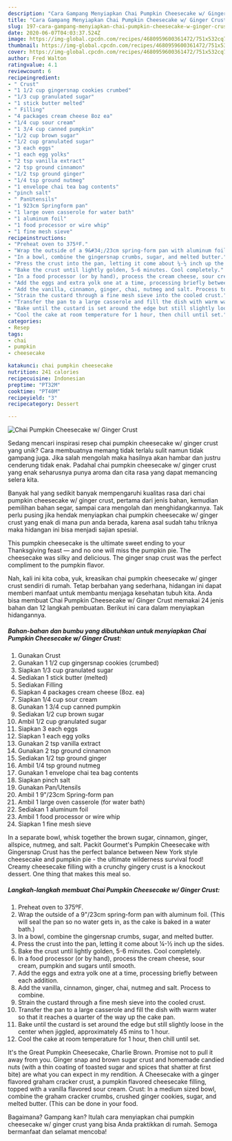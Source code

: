 ```yaml
---
description: "Cara Gampang Menyiapkan Chai Pumpkin Cheesecake w/ Ginger Crust yang Enak Banget"
title: "Cara Gampang Menyiapkan Chai Pumpkin Cheesecake w/ Ginger Crust yang Enak Banget"
slug: 197-cara-gampang-menyiapkan-chai-pumpkin-cheesecake-w-ginger-crust-yang-enak-banget
date: 2020-06-07T04:03:37.524Z
image: https://img-global.cpcdn.com/recipes/4680959600361472/751x532cq70/chai-pumpkin-cheesecake-w-ginger-crust-recipe-main-photo.jpg
thumbnail: https://img-global.cpcdn.com/recipes/4680959600361472/751x532cq70/chai-pumpkin-cheesecake-w-ginger-crust-recipe-main-photo.jpg
cover: https://img-global.cpcdn.com/recipes/4680959600361472/751x532cq70/chai-pumpkin-cheesecake-w-ginger-crust-recipe-main-photo.jpg
author: Fred Walton
ratingvalue: 4.1
reviewcount: 6
recipeingredient:
- " Crust"
- "1 1/2 cup gingersnap cookies crumbed"
- "1/3 cup granulated sugar"
- "1 stick butter melted"
- " Filling"
- "4 packages cream cheese 8oz ea"
- "1/4 cup sour cream"
- "1 3/4 cup canned pumpkin"
- "1/2 cup brown sugar"
- "1/2 cup granulated sugar"
- "3 each eggs"
- "1 each egg yolks"
- "2 tsp vanilla extract"
- "2 tsp ground cinnamon"
- "1/2 tsp ground ginger"
- "1/4 tsp ground nutmeg"
- "1 envelope chai tea bag contents"
- "pinch salt"
- " PanUtensils"
- "1 923cm Springform pan"
- "1 large oven casserole for water bath"
- "1 aluminum foil"
- "1 food processor or wire whip"
- "1 fine mesh sieve"
recipeinstructions:
- "Preheat oven to 375ºF."
- "Wrap the outside of a 9&#34;/23cm spring-form pan with aluminum foil. (This will seal the pan so no water gets in, as the cake is baked in a water bath.)"
- "In a bowl, combine the gingersnap crumbs, sugar, and melted butter."
- "Press the crust into the pan, letting it come about ¼-½ inch up the sides."
- "Bake the crust until lightly golden, 5-6 minutes. Cool completely."
- "In a food processor (or by hand), process the cream cheese, sour cream, pumpkin and sugars until smooth."
- "Add the eggs and extra yolk one at a time, processing briefly between each addition."
- "Add the vanilla, cinnamon, ginger, chai, nutmeg and salt. Process to combine."
- "Strain the custard through a fine mesh sieve into the cooled crust."
- "Transfer the pan to a large casserole and fill the dish with warm water so that it reaches a quarter of the way up the cake pan."
- "Bake until the custard is set around the edge but still slightly loose in the center when jiggled, approximately 45 mins to 1 hour."
- "Cool the cake at room temperature for 1 hour, then chill until set."
categories:
- Resep
tags:
- chai
- pumpkin
- cheesecake

katakunci: chai pumpkin cheesecake 
nutrition: 241 calories
recipecuisine: Indonesian
preptime: "PT32M"
cooktime: "PT40M"
recipeyield: "3"
recipecategory: Dessert

---
```



![Chai Pumpkin Cheesecake w/ Ginger Crust](https://img-global.cpcdn.com/recipes/4680959600361472/751x532cq70/chai-pumpkin-cheesecake-w-ginger-crust-recipe-main-photo.jpg)

Sedang mencari inspirasi resep chai pumpkin cheesecake w/ ginger crust yang unik? Cara membuatnya memang tidak terlalu sulit namun tidak gampang juga. Jika salah mengolah maka hasilnya akan hambar dan justru cenderung tidak enak. Padahal chai pumpkin cheesecake w/ ginger crust yang enak seharusnya punya aroma dan cita rasa yang dapat memancing selera kita.

Banyak hal yang sedikit banyak mempengaruhi kualitas rasa dari chai pumpkin cheesecake w/ ginger crust, pertama dari jenis bahan, kemudian pemilihan bahan segar, sampai cara mengolah dan menghidangkannya. Tak perlu pusing jika hendak menyiapkan chai pumpkin cheesecake w/ ginger crust yang enak di mana pun anda berada, karena asal sudah tahu triknya maka hidangan ini bisa menjadi sajian spesial.

This pumpkin cheesecake is the ultimate sweet ending to your Thanksgiving feast — and no one will miss the pumpkin pie. The cheesecake was silky and delicious. The ginger snap crust was the perfect compliment to the pumpkin flavor.


Nah, kali ini kita coba, yuk, kreasikan chai pumpkin cheesecake w/ ginger crust sendiri di rumah. Tetap berbahan yang sederhana, hidangan ini dapat memberi manfaat untuk membantu menjaga kesehatan tubuh kita. Anda bisa membuat Chai Pumpkin Cheesecake w/ Ginger Crust memakai 24 jenis bahan dan 12 langkah pembuatan. Berikut ini cara dalam menyiapkan hidangannya.

<!--inarticleads1-->

##### Bahan-bahan dan bumbu yang dibutuhkan untuk menyiapkan Chai Pumpkin Cheesecake w/ Ginger Crust:

1. Gunakan  Crust
1. Gunakan 1 1/2 cup gingersnap cookies (crumbed)
1. Siapkan 1/3 cup granulated sugar
1. Sediakan 1 stick butter (melted)
1. Sediakan  Filling
1. Siapkan 4 packages cream cheese (8oz. ea)
1. Siapkan 1/4 cup sour cream
1. Gunakan 1 3/4 cup canned pumpkin
1. Sediakan 1/2 cup brown sugar
1. Ambil 1/2 cup granulated sugar
1. Siapkan 3 each eggs
1. Siapkan 1 each egg yolks
1. Gunakan 2 tsp vanilla extract
1. Gunakan 2 tsp ground cinnamon
1. Sediakan 1/2 tsp ground ginger
1. Ambil 1/4 tsp ground nutmeg
1. Gunakan 1 envelope chai tea bag contents
1. Siapkan pinch salt
1. Gunakan  Pan/Utensils
1. Ambil 1 9&#34;/23cm Spring-form pan
1. Ambil 1 large oven casserole (for water bath)
1. Sediakan 1 aluminum foil
1. Ambil 1 food processor or wire whip
1. Siapkan 1 fine mesh sieve


In a separate bowl, whisk together the brown sugar, cinnamon, ginger, allspice, nutmeg, and salt. Packit Gourmet&#39;s Pumpkin Cheesecake with Gingersnap Crust has the perfect balance between New York style cheesecake and pumpkin pie - the ultimate wilderness survival food! Creamy cheesecake filling with a crunchy gingery crust is a knockout dessert. One thing that makes this meal so. 

<!--inarticleads2-->

##### Langkah-langkah membuat Chai Pumpkin Cheesecake w/ Ginger Crust:

1. Preheat oven to 375ºF.
1. Wrap the outside of a 9&#34;/23cm spring-form pan with aluminum foil. (This will seal the pan so no water gets in, as the cake is baked in a water bath.)
1. In a bowl, combine the gingersnap crumbs, sugar, and melted butter.
1. Press the crust into the pan, letting it come about ¼-½ inch up the sides.
1. Bake the crust until lightly golden, 5-6 minutes. Cool completely.
1. In a food processor (or by hand), process the cream cheese, sour cream, pumpkin and sugars until smooth.
1. Add the eggs and extra yolk one at a time, processing briefly between each addition.
1. Add the vanilla, cinnamon, ginger, chai, nutmeg and salt. Process to combine.
1. Strain the custard through a fine mesh sieve into the cooled crust.
1. Transfer the pan to a large casserole and fill the dish with warm water so that it reaches a quarter of the way up the cake pan.
1. Bake until the custard is set around the edge but still slightly loose in the center when jiggled, approximately 45 mins to 1 hour.
1. Cool the cake at room temperature for 1 hour, then chill until set.


It&#39;s the Great Pumpkin Cheesecake, Charlie Brown. Promise not to pull it away from you. Ginger snap and brown sugar crust and homemade candied nuts (with a thin coating of toasted sugar and spices that shatter at first bite) are what you can expect in my rendition. A Cheesecake with a ginger flavored graham cracker crust, a pumpkin flavored cheesecake filling, topped with a vanilla flavored sour cream. Crust: In a medium sized bowl, combine the graham cracker crumbs, crushed ginger cookies, sugar, and melted butter. (This can be done in your food. 

Bagaimana? Gampang kan? Itulah cara menyiapkan chai pumpkin cheesecake w/ ginger crust yang bisa Anda praktikkan di rumah. Semoga bermanfaat dan selamat mencoba!
